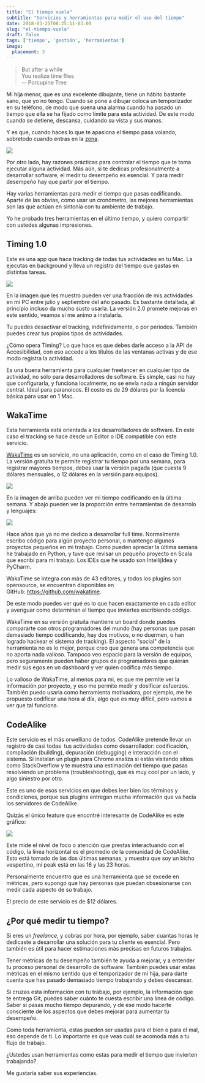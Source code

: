```yaml
---
title: "El tiempo vuela"
subtitle: "Servicios y herramientas para medir el uso del tiempo"
date: 2018-03-25T08:25:11-03:00
slug: "el-tiempo-vuela"
draft: false
tags: ['tiempo', 'gestión', 'herramientas']
image:
  placement: 3
---
```


> But after a while\
> You realize time flies\
> -- Porcupine Tree

Mi hija menor, que es una excelente dibujante, tiene un hábito bastante
sano, que yo no tengo. Cuando se pone a dibujar coloca un temporizador
en su teléfono, de modo que suena una alarma cuando ha pasado un tiempo
que ella se ha fijado como límite para esta actividad. De este modo
cuando se detiene, descansa, cuidando su vista y sus
manos.

Y es que, cuando haces lo que te apasiona el tiempo pasa volando,
sobretodo cuando entras en la
[zona](/blog/lnds/2010/08/09/estado-de-flujo).

![](https://d2dspjyoh5c79p.cloudfront.net/3356928e-303d-11e8-a030-2b5831f8ecb5-aa9f18b7)

Por otro lado, hay razones prácticas para controlar el tiempo que te
toma ejecutar alguna actividad. Más aún, si te dedicas profesionalmente
a desarrollar software, el medir tu desempeño es esencial. Y para medir
desempeño hay que partir por el tiempo.

Hay varias herramientas para medir el tiempo que pasas codificando.
Aparte de las obvias, como usar un cronómetro, las mejores herramientas
son las que actúan en sintonía con tu ambiente de trabajo.

Yo he probado tres herramientas en el último tiempo, y quiero compartir
con ustedes algunas impresiones.

## Timing 1.0

Este es una app que hace tracking de todas tus actividades en tu Mac. La
ejecutas en background y lleva un registro del tiempo que gastas en
distintas tareas.

![](https://d2dspjyoh5c79p.cloudfront.net/0a8c2671-303f-11e8-a030-2b5831f8ecb5-aa9f18b7)

En la imagen que les muestro pueden ver una fracción de mis actividades
en mi PC entre julio y septiembre del año pasado. Es bastante detallada,
al principio incluso da mucho susto usarla. La versión 2.0 promete
mejoras en este sentido, veamos si me animo a instalarla.

Tu puedes desactivar el tracking, indefinidamente, o por periodos.
También puedes crear tus propios tipos de actividades.

¿Cómo opera Timing? Lo que hace es que debes darle acceso a la API de
Accesibilidad, con eso accede a los títulos de las ventanas activas y de
ese modo registra la actividad.

Es una buena herramienta para cualquier freelancer en cualquier tipo de
actividad, no sólo para desarrolladores de software. Es simple, casi no
hay que configurarla, y funciona localmente, no se envía nada a ningún
servidor central. Ideal para paranoicos. El costo es de 29 dólares por
la licencia básica para usar en 1 Mac.

## WakaTime

Esta herramienta está orientada a los desarrolladores de software. En
este caso el tracking se hace desde un Editor o IDE compatible con este
servicio.

[WakaTime](https://wakatime.com/) es un servicio, no una aplicación,
como en el caso de Timing 1.0. La versión gratuita te permite registrar
tu tiempo por una semana, para registrar mayores tiempos, debes usar la
versión pagada (que cuesta 9 dólares mensuales, o 12 dólares en la
versión para equipos).

![](https://d2dspjyoh5c79p.cloudfront.net/8d101912-3041-11e8-a030-2b5831f8ecb5-aa9f18b7)

En la imagen de arriba pueden ver mi tiempo codificando en la última
semana. Y abajo pueden ver la proporción entre herramientas de desarrolo
y lenguajes:

![](https://d2dspjyoh5c79p.cloudfront.net/b84f6ae4-3041-11e8-a030-2b5831f8ecb5-aa9f18b7)

Hace años que ya no me dedico a desarrollar full time. Normalmente
escribo código para algún proyecto personal, o mantengo algunos
proyectos pequeños en mi trabajo. Como pueden apreciar la última semana
he trabajado en Python, y tuve que revisar un pequeño proyecto en Scala
que escribí para mi trabajo. Los IDEs que he usado son IntellijIdea y
PyCharm.

WakaTime se integra con más de 43 editores, y todos los plugins son
opensource, se encuentran disponibles en
GitHub: <https://github.com/wakatime>.

De este modo puedes ver qué es lo que hacen exactamente en cada editor y
averiguar como determinan el tiempo que inviertes escribiendo código.

WakaTime en su versión gratuita mantiene un board donde puedes
compararte con otros programadores del mundo (hay personas que pasan
demasiado tiempo codificando, hay dos motivos, o no duermen, o han
logrado hackear el sistema de tracking). El aspecto \"social\" de la
herramienta no es lo mejor, porque creo que genera una competencia que
no aporta nada valioso. Tampoco veo espacio para la versión de equipos,
pero seguramente pueden haber grupos de programadores que quieran medir
sus egos en un dashboard y ver quien codifica más tiempo.

Lo valioso de WakaTime, al menos para mi, es que me permite ver la
información por proyecto, y eso me permite medir y dosificar esfuerzos.
También puedo usarla como herramienta motivadora, por ejemplo, me he
propuesto codificar una hora al día, algo que es muy difícil, pero vamos
a ver que tal funciona.

## CodeAlike

Este servicio es el más orwelliano de todos. CodeAlike pretende llevar
un registro de casi todas  tus actividades como desarrollador:
codificación, compilación (building), depuración (debugging) e
interacción con el sistema. Si instalan un plugin para Chrome analiza si
estás visitando sitios como StackOverflow y te muestra una estimación
del tiempo que pasas resolviendo un problema (troubleshooting), que es
muy cool por un lado, y algo siniestro por otro.

Este es uno de esos servicios en que debes leer bien los términos y
condiciones, porque sus plugins entregan mucha información que va hacia
los servidores de CodeAlike.

Quizás el único feature que encontré interesante de CodeAlike es este
gráfico:

![](https://d2dspjyoh5c79p.cloudfront.net/7bf8eaa5-3044-11e8-a030-2b5831f8ecb5-aa9f18b7)

Este mide el nivel de foco o atención que prestas interactuando con el
código, la linea horizontal es el promedio de la comunidad de CodeAlike.
Esto está tomado de las dos últimas semanas, y muestra que soy un bicho
vespertino, mi peak está en las 16 y las 23 horas. 

Personalmente encuentro que es una herramienta que se excede en
métricas, pero supongo que hay personas que puedan obsesionarse con
medir cada aspecto de su trabajo. 

El precio de este servicio es de \$12 dólares.

## ¿Por qué medir tu tiempo?

Si eres un *freelance*, y cobras por hora, por ejemplo, saber cuantas
horas le dedicaste a desarrollar una solución para tu cliente es
esencial. Pero también es útil para hacer estimaciones más precisas en
futuros trabajos.

Tener métricas de tu desempeño también te ayuda a mejorar, y a entender
tu proceso personal de desarrollo de software. También puedes usar estas
métricas en el mismo sentido que el temporizador de mi hija, para darte
cuenta que has pasado demasiado tiempo trabajando y debes descansar.

Si cruzas esta información con tu trabajo, por ejemplo, la información
que te entrega Git, puedes saber cuánto te cuesta escribir una línea de
código. Saber si pasas mucho tiempo depurando, y de ese modo hacerte
consciente de los aspectos que debes mejorar para aumentar tu desempeño.

Como toda herramienta, estas pueden ser usadas para el bien o para el
mal, eso depende de ti. Lo importante es que veas cuál se acomoda más a
tu flujo de trabajo. 

¿Ustedes usan herramientas como estas para medir el tiempo que invierten
trabajando? 

Me gustaría saber sus experiencias.
